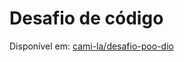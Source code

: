 # Desafio de código

Disponível em: [cami-la/desafio-poo-dio](https://github.com/cami-la/desafio-poo-dio)